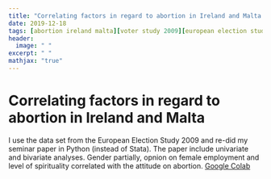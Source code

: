 ```yaml
---
title: "Correlating factors in regard to abortion in Ireland and Malta "
date: 2019-12-18
tags: [abortion ireland malta][voter study 2009][european election studies][ees2009]
header:
  image: " "
excerpt: " "
mathjax: "true"
---
```


# Correlating factors in regard to abortion in Ireland and Malta
I use the data set from the European Election Study 2009 and re-did my seminar paper in Python (instead of Stata). The paper include univariate and bivariate analyses. Gender partially, opnion on female employment and level of spirituality correlated with the attitude on abortion.
[Google Colab](https://colab.research.google.com/drive/1nP1LMGnopQn001h89Kvc9Dxe3at-HazR)

